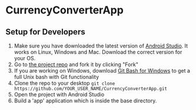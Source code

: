 # CurrencyConverterApp

## Setup for Developers
1. Make sure you have downloaded the latest version of [Android Studio](https://developer.android.com/sdk/index.html). It works on Linux, Windows and Mac. Download the correct version for your OS.
2. Go to [the project repo](https://github.com/UstinovaUliana/CurrencyConverterApp) and fork it by clicking "Fork"
3. If you are working on Windows, download [Git Bash for Windows](https://git-for-windows.github.io/) to get a full Unix bash with Git functionality
4. Clone the repo to your desktop `git clone https://github.com/YOUR_USER_NAME/CurrencyConverterApp.git`
5. Open the project with Android Studio
6. Build a 'app' application which is inside the base directory.
